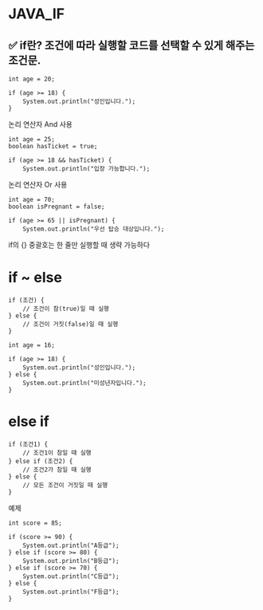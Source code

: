 # JAVA_IF  

## ✅ if란? 조건에 따라 실행할 코드를 선택할 수 있게 해주는 조건문.  
  
```
int age = 20;

if (age >= 18) {
    System.out.println("성인입니다.");
}
```

논리 연산자 And 사용  
```
int age = 25;
boolean hasTicket = true;

if (age >= 18 && hasTicket) {
    System.out.println("입장 가능합니다.");
```

논리 연산자 Or 사용
```
int age = 70;
boolean isPregnant = false;

if (age >= 65 || isPregnant) {
    System.out.println("우선 탑승 대상입니다.");
```

if의 {} 중괄호는 한 줄만 실행할 때 생략 가능하다  



# if ~ else  
```
if (조건) {
    // 조건이 참(true)일 때 실행
} else {
    // 조건이 거짓(false)일 때 실행
}
```
  
```
int age = 16;

if (age >= 18) {
    System.out.println("성인입니다.");
} else {
    System.out.println("미성년자입니다.");
}
```


# else if  
```
if (조건1) {
    // 조건1이 참일 때 실행
} else if (조건2) {
    // 조건2가 참일 때 실행
} else {
    // 모든 조건이 거짓일 때 실행
}
```
예제  
```
int score = 85;

if (score >= 90) {
    System.out.println("A등급");
} else if (score >= 80) {
    System.out.println("B등급");
} else if (score >= 70) {
    System.out.println("C등급");
} else {
    System.out.println("F등급");
}
```
